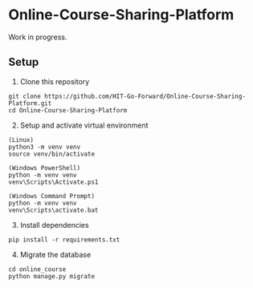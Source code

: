 # Online-Course-Sharing-Platform

Work in progress.

## Setup

1. Clone this repository
```
git clone https://github.com/HIT-Go-Forward/Online-Course-Sharing-Platform.git
cd Online-Course-Sharing-Platform
```

2. Setup and activate virtual environment
```
(Linux)
python3 -m venv venv
source venv/bin/activate

(Windows PowerShell)
python -m venv venv
venv\Scripts\Activate.ps1

(Windows Command Prompt)
python -m venv venv
venv\Scripts\activate.bat
```

3. Install dependencies
```
pip install -r requirements.txt
```

4. Migrate the database
```
cd online_course
python manage.py migrate
```
